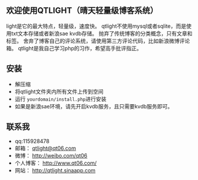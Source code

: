 ## 欢迎使用QTLIGHT（晴天轻量级博客系统） ##

light是它的最大特点，轻量级，速度快。
qtlight不使用mysql或者sqlite，而是使用txt文本存储或者新浪sae kvdb存储。
抛弃了传统博客的分类概念，只有文章和标签。
舍弃了博客自己的评论系统，请使用第三方评论代码，比如新浪微博评论箱。
qtlight是我自己学习php的习作，希望高手批评指正。


## 安装 ##

* 解压缩
* 将qtlight文件夹内所有文件上传到空间
* 运行 `yourdomain/install.php`进行安装
* 如果是新浪sae环境，请先开启kvdb服务，且只需要kvdb服务即可。


## 联系我 ##

* qq:115928478
* 邮箱： <qtlight@qt06.com>
* 微博： <http://weibo.com/qt06>
* 个人博客： <http://www.qt06.com/>
* 网站： <http://qtlight.sinaapp.com>
